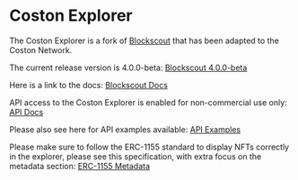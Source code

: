 # Coston Explorer

The Coston Explorer is a fork of [Blockscout](https://github.com/blockscout/blockscout) that has been adapted to the Coston Network.

The current release version is 4.0.0-beta: [Blockscout 4.0.0-beta](https://github.com/blockscout/blockscout/releases/tag/v4.0.0-beta)

Here is a link to the docs: [Blockscout Docs](https://docs.blockscout.com)

API access to the Coston Explorer is enabled for non-commercial use only: [API Docs](https://docs.blockscout.com/for-users/api)

Please also see here for API examples available: [API Examples](https://songbird-explorer.flare.network/api-docs)

Please make sure to follow the ERC-1155 standard to display NFTs correctly in the explorer, please see this specification, with extra focus on the metadata section: [ERC-1155 Metadata](https://eips.ethereum.org/EIPS/eip-1155#metadata)
